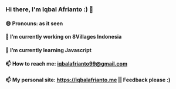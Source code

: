 ### Hi there, I'm Iqbal Afrianto :) 👋
#### 😄 Pronouns: as it seen
#### 🔭 I’m currently working on 8Villages Indonesia
#### 🌱 I’m currently learning Javascript
#### 📫 How to reach me: iqbalafrianto99@gmail.com
#### 📫 My personal site: https://iqbalafrianto.me || Feedback please :)

<!--
**IqbalAfrianto99/IqbalAfrianto99** is a ✨ _special_ ✨ repository because its `README.md` (this file) appears on your GitHub profile.

Here are some ideas to get you started:

- 🔭 I’m currently working on 8Villages Indonesia
- 🌱 I’m currently learning Javascript 
- 👯 I’m looking to collaborate on ...
- 🤔 I’m looking for help with ...
- 💬 Ask me about ...
- 📫 How to reach me: iqbalafrianto99@gmail.com
- 😄 Pronouns: as it seen 
- ⚡ Fun fact: ...
-->
